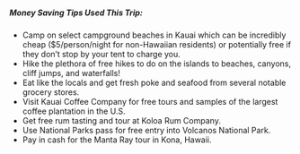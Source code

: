 ##### Money Saving Tips Used This Trip:
* Camp on select campground beaches in Kauai which can be incredibly cheap ($5/person/night for non-Hawaiian residents) or potentially free if they don’t stop by your tent to charge you.
* Hike the plethora of free hikes to do on the islands to beaches, canyons, cliff jumps, and waterfalls!
* Eat like the locals and get fresh poke and seafood from several notable grocery stores.
* Visit Kauai Coffee Company for free tours and samples of the largest coffee plantation in the U.S.
* Get free rum tasting and tour at Koloa Rum Company.
* Use National Parks pass for free entry into Volcanos National Park.
* Pay in cash for the Manta Ray tour in Kona, Hawaii.